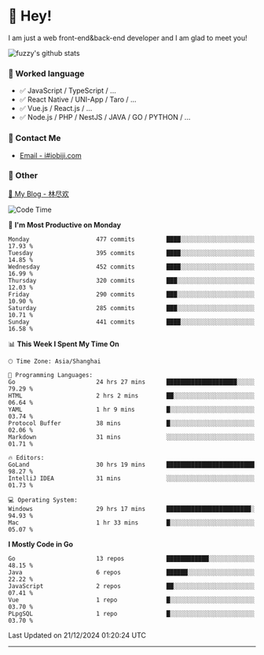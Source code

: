 # 👋 Hey!

I am just a web front-end&back-end developer and I am glad to meet you!

![fuzzy's github stats](https://github-readme-stats.vercel.app/api?username=JaydenForYou&&show_icons=true&&title_color=1abc9c&&icon_color=1abc9c)


### 📝 Worked language

- ✅ JavaScript / TypeScript / ...
- ✅ React Native / UNI-App / Taro / ...
- ✅ Vue.js / React.js / ...
- ✅ Node.js / PHP / NestJS / JAVA / GO / PYTHON / ...

### 📮 Contact Me

- [Email - i#iobiji.com](mailto:i@iobiji.com)


### 🤪 Other

[📌 My Blog - 林尽欢](https://iobiji.com)

<!--START_SECTION:waka-->
![Code Time](http://img.shields.io/badge/Code%20Time-1%2C342%20hrs%203%20mins-blue)

📅 **I'm Most Productive on Monday** 

```text
Monday                   477 commits         ████░░░░░░░░░░░░░░░░░░░░░   17.93 % 
Tuesday                  395 commits         ████░░░░░░░░░░░░░░░░░░░░░   14.85 % 
Wednesday                452 commits         ████░░░░░░░░░░░░░░░░░░░░░   16.99 % 
Thursday                 320 commits         ███░░░░░░░░░░░░░░░░░░░░░░   12.03 % 
Friday                   290 commits         ███░░░░░░░░░░░░░░░░░░░░░░   10.90 % 
Saturday                 285 commits         ███░░░░░░░░░░░░░░░░░░░░░░   10.71 % 
Sunday                   441 commits         ████░░░░░░░░░░░░░░░░░░░░░   16.58 % 
```


📊 **This Week I Spent My Time On** 

```text
🕑︎ Time Zone: Asia/Shanghai

💬 Programming Languages: 
Go                       24 hrs 27 mins      ████████████████████░░░░░   79.29 % 
HTML                     2 hrs 2 mins        ██░░░░░░░░░░░░░░░░░░░░░░░   06.64 % 
YAML                     1 hr 9 mins         █░░░░░░░░░░░░░░░░░░░░░░░░   03.74 % 
Protocol Buffer          38 mins             █░░░░░░░░░░░░░░░░░░░░░░░░   02.06 % 
Markdown                 31 mins             ░░░░░░░░░░░░░░░░░░░░░░░░░   01.71 % 

🔥 Editors: 
GoLand                   30 hrs 19 mins      █████████████████████████   98.27 % 
IntelliJ IDEA            31 mins             ░░░░░░░░░░░░░░░░░░░░░░░░░   01.73 % 

💻 Operating System: 
Windows                  29 hrs 17 mins      ████████████████████████░   94.93 % 
Mac                      1 hr 33 mins        █░░░░░░░░░░░░░░░░░░░░░░░░   05.07 % 
```

**I Mostly Code in Go** 

```text
Go                       13 repos            ████████████░░░░░░░░░░░░░   48.15 % 
Java                     6 repos             ██████░░░░░░░░░░░░░░░░░░░   22.22 % 
JavaScript               2 repos             ██░░░░░░░░░░░░░░░░░░░░░░░   07.41 % 
Vue                      1 repo              █░░░░░░░░░░░░░░░░░░░░░░░░   03.70 % 
PLpgSQL                  1 repo              █░░░░░░░░░░░░░░░░░░░░░░░░   03.70 % 
```




 Last Updated on 21/12/2024 01:20:24 UTC
<!--END_SECTION:waka-->
---
